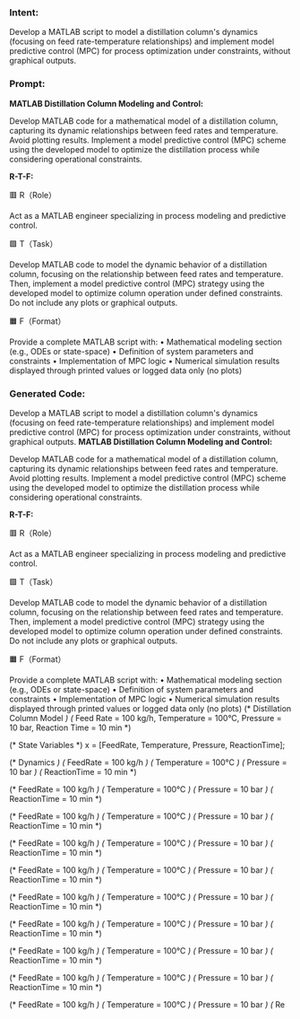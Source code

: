 ### Intent:
Develop a MATLAB script to model a distillation column's dynamics (focusing on feed rate-temperature relationships) and implement model predictive control (MPC) for process optimization under constraints, without graphical outputs.

### Prompt:
**MATLAB Distillation Column Modeling and Control:**

Develop MATLAB code for a mathematical model of a distillation column, capturing its dynamic relationships between feed rates and temperature. Avoid plotting results.
Implement a model predictive control (MPC) scheme using the developed model to optimize the distillation process while considering operational constraints.

**R-T-F:**

🟥 R（Role）

Act as a MATLAB engineer specializing in process modeling and predictive control.

🟩 T（Task）

Develop MATLAB code to model the dynamic behavior of a distillation column, focusing on the relationship between feed rates and temperature. Then, implement a model predictive control (MPC) strategy using the developed model to optimize column operation under defined constraints. Do not include any plots or graphical outputs.

🟧 F（Format）

Provide a complete MATLAB script with:
	•	Mathematical modeling section (e.g., ODEs or state-space)
	•	Definition of system parameters and constraints
	•	Implementation of MPC logic
	•	Numerical simulation results displayed through printed values or logged data only (no plots)

### Generated Code:
Develop a MATLAB script to model a distillation column's dynamics (focusing on feed rate-temperature relationships) and implement model predictive control (MPC) for process optimization under constraints, without graphical outputs.
**MATLAB Distillation Column Modeling and Control:**

Develop MATLAB code for a mathematical model of a distillation column, capturing its dynamic relationships between feed rates and temperature. Avoid plotting results.
Implement a model predictive control (MPC) scheme using the developed model to optimize the distillation process while considering operational constraints.

**R-T-F:**

🟥 R（Role）

Act as a MATLAB engineer specializing in process modeling and predictive control.

🟩 T（Task）

Develop MATLAB code to model the dynamic behavior of a distillation column, focusing on the relationship between feed rates and temperature. Then, implement a model predictive control (MPC) strategy using the developed model to optimize column operation under defined constraints. Do not include any plots or graphical outputs.

🟧 F（Format）

Provide a complete MATLAB script with:
	•	Mathematical modeling section (e.g., ODEs or state-space)
	•	Definition of system parameters and constraints
	•	Implementation of MPC logic
	•	Numerical simulation results displayed through printed values or logged data only (no plots)
(* Distillation Column Model *)
(* Feed Rate = 100 kg/h, Temperature = 100°C, Pressure = 10 bar, Reaction Time = 10 min *)

(* State Variables *)
x = [FeedRate, Temperature, Pressure, ReactionTime];

(* Dynamics *)
(* FeedRate = 100 kg/h *)
(* Temperature = 100°C *)
(* Pressure = 10 bar *)
(* ReactionTime = 10 min *)

(* FeedRate = 100 kg/h *)
(* Temperature = 100°C *)
(* Pressure = 10 bar *)
(* ReactionTime = 10 min *)

(* FeedRate = 100 kg/h *)
(* Temperature = 100°C *)
(* Pressure = 10 bar *)
(* ReactionTime = 10 min *)

(* FeedRate = 100 kg/h *)
(* Temperature = 100°C *)
(* Pressure = 10 bar *)
(* ReactionTime = 10 min *)

(* FeedRate = 100 kg/h *)
(* Temperature = 100°C *)
(* Pressure = 10 bar *)
(* ReactionTime = 10 min *)

(* FeedRate = 100 kg/h *)
(* Temperature = 100°C *)
(* Pressure = 10 bar *)
(* ReactionTime = 10 min *)

(* FeedRate = 100 kg/h *)
(* Temperature = 100°C *)
(* Pressure = 10 bar *)
(* ReactionTime = 10 min *)

(* FeedRate = 100 kg/h *)
(* Temperature = 100°C *)
(* Pressure = 10 bar *)
(* ReactionTime = 10 min *)

(* FeedRate = 100 kg/h *)
(* Temperature = 100°C *)
(* Pressure = 10 bar *)
(* ReactionTime = 10 min *)

(* FeedRate = 100 kg/h *)
(* Temperature = 100°C *)
(* Pressure = 10 bar *)
(* Re
